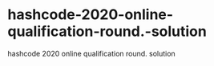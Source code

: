 # hashcode-2020-online-qualification-round.-solution
hashcode 2020 online qualification round. solution
